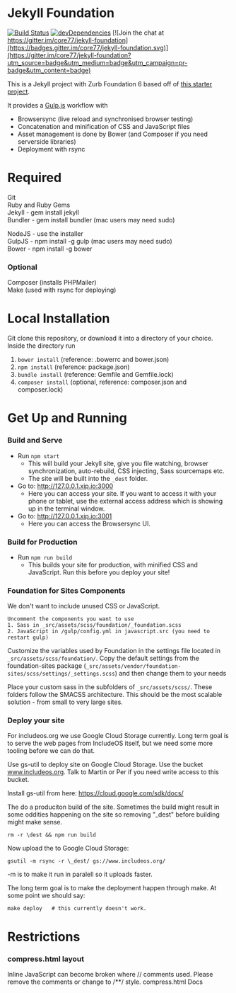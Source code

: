 # Jekyll Foundation

[![Build Status](https://travis-ci.org/core77/jekyll-foundation.svg)](https://travis-ci.org/core77/jekyll-foundation)
[![devDependencies](https://david-dm.org/core77/jekyll-foundation/dev-status.svg)](https://david-dm.org/core77/jekyll-foundation#info=devDependencies)
[![Join the chat at https://gitter.im/core77/jekyll-foundation](https://badges.gitter.im/core77/jekyll-foundation.svg)](https://gitter.im/core77/jekyll-foundation?utm_source=badge&utm_medium=badge&utm_campaign=pr-badge&utm_content=badge)

This is a Jekyll project with Zurb Foundation 6 based off of [this starter project]( https://github.com/core77/jekyll-foundation).

It provides a [Gulp.js](http://gulpjs.com/) workflow with

- Browsersync (live reload and synchronised browser testing)
- Concatenation and minification of CSS and JavaScript files
- Asset management is done by Bower (and Composer if you need serverside libraries)  
- Deployment with rsync

# Required
Git  
Ruby and Ruby Gems  
Jekyll - gem install jekyll  
Bundler - gem install bundler (mac users may need sudo)  

NodeJS - use the installer  
GulpJS - npm install -g gulp (mac users may need sudo)  
Bower - npm install -g bower  

### Optional
Composer (installs PHPMailer)  
Make (used with rsync for deploying)

# Local Installation

Git clone this repository, or download it into a directory of your choice. Inside the directory run

1. `bower install` (reference: .bowerrc and bower.json)
2. `npm install` (reference: package.json)
3. `bundle install` (reference: Gemfile and Gemfile.lock)
4. `composer install` (optional, reference: composer.json and composer.lock)  

# Get Up and Running

### Build and Serve

- Run `npm start`  
  - This will build your Jekyll site, give you file watching, browser synchronization, auto-rebuild, CSS injecting, Sass sourcemaps etc.
  - The site will be built into the `_dest` folder.
- Go to: http://127.0.0.1.xip.io:3000
  - Here you can access your site. If you want to access it with your phone or tablet, use the external access address which is showing up in the terminal window.
- Go to: http://127.0.0.1.xip.io:3001
  - Here you can access the Browsersync UI.  

### Build for Production

- Run `npm run build`  
  - This builds your site for production, with minified CSS and JavaScript. Run this before you deploy your site!  

### Foundation for Sites Components

We don't want to include unused CSS or JavaScript.

```
Uncomment the components you want to use
1. Sass in _src/assets/scss/foundation/_foundation.scss  
2. JavaScript in /gulp/config.yml in javascript.src (you need to restart gulp)
```

Customize the variables used by Foundation in the settings file located in `_src/assets/scss/foundation/`.
Copy the default settings from the foundation-sites package (`_src/assets/vendor/foundation-sites/scss/settings/_settings.scss`) and then change them to your needs  

Place your custom sass in the subfolders of `_src/assets/scss/`. These folders follow the SMACSS architecture. This should be the most scalable solution - from small to very large sites.

### Deploy your site

For includeos.org we use Google Cloud Storage currently. Long term goal is to serve the web pages from IncludeOS itself, but we need some more tooling before we can do that.

Use gs-util to deploy site on Google Cloud Storage. Use the bucket www.includeos.org. Talk to Martin or Per if you need write access to this bucket.

Install gs-util from here: https://cloud.google.com/sdk/docs/

The do a produciton build of the site. Sometimes the build might result in some oddities happening on the site so removing "\_dest" before building might make sense.

```
rm -r \dest && npm run build
```

Now upload the to Google Cloud Storage:
```
gsutil -m rsync -r \_dest/ gs://www.includeos.org/
```
-m is to make it run in paralell so it uploads faster. 

The long term goal is to make the deployment happen through make. At some point we should say:
```
make deploy   # this currently doesn't work.
```

# Restrictions

### compress.html layout

Inline JavaScript can become broken where // comments used. Please remove the comments or change to /**/ style. compress.html Docs
